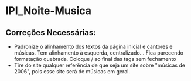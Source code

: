<h1>IPI_Noite-Musica</h1>
<h2>Correções Necessárias:</h2>
<ul>
  <li>Padronize o alinhamento dos textos da página inicial e cantores e músicas. Tem alinhamento à esquerda, centralizado... Fica parecendo formatação quebrada.
Coloque / ao final das tags sem fechamento</li>
  <li>Tire do site qualquer referência de que seja um site sobre "músicas de 2006", pois esse site será de músicas em geral.</li>
</ul>
